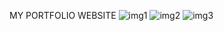 MY PORTFOLIO WEBSITE
![img1](https://user-images.githubusercontent.com/74565079/206921853-febc3b50-6940-4e89-ad95-05e6666197bf.jpg)
![img2](https://user-images.githubusercontent.com/74565079/206921856-f0c567af-78e2-4a60-8d3b-8c70e11a46ff.jpg)
![img3](https://user-images.githubusercontent.com/74565079/206921857-3c56a799-bf96-47f2-b979-d754da30a697.jpg)
